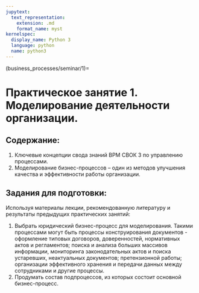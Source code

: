 ```yaml
---
jupytext:
  text_representation:
    extension: .md
    format_name: myst
kernelspec:
  display_name: Python 3
  language: python
  name: python3
---
```


(business_processes/seminar/1)=
# Практическое занятие 1.  Моделирование деятельности организации.

## Содержание:
1. Ключевые концепции свода знаний BPM СВОК 3 по управлению процессами.
2. Моделирование бизнес-процессов – один из методов улучшения качества и эффективности работы организации.

## Задания для подготовки:
Используя материалы лекции, рекомендованную литературу и результаты предыдущих практических занятий:
1. Выбрать юридический бизнес-процесс для моделирования. Такими процессами могут быть процессы конструирования документов - оформление типовых договоров, доверенностей, нормативных актов и регламентов; поиска и анализа больших массивов информации, мониторинга законодательных актов и поиска устаревших, неактуальных документов; претензионной работы; организации эффективного хранения и передачи данных между сотрудниками и другие процессы.
2. Продумать состав подпроцессов, из которых состоит основной бизнес-процесс.
